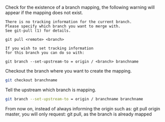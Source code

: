 Check for the existence of a branch mapping, the following warning will appear if the mapping does not exist.

```
There is no tracking information for the current branch.
Please specify which branch you want to merge with.
See git-pull (1) for details.

git pull <remote> <branch>

If you wish to set tracking information 
for this branch you can do so with:

git branch --set-upstream-to = origin / <branch> branchname
 ```

Checkout the branch where you want to create the mapping.
``` bash
git checkout branchname
```

Tell the upstream which branch is mapping.
``` bash
git branch --set-upstream-to = origin / branchname branchname
```

From now on, instead of always informing the origin such as: git pull origin master, you will only request: git pull, as the branch is already mapped
